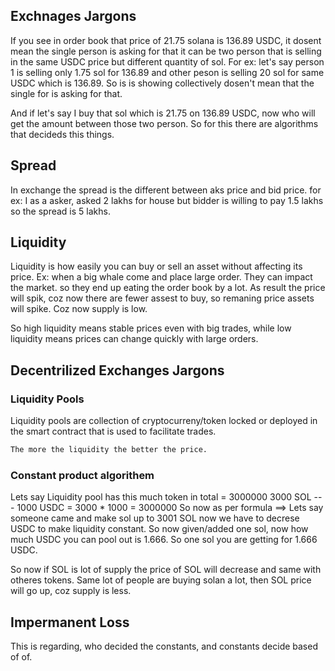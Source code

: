 ## Exchnages Jargons
If you see in order book that price of 21.75 solana is 136.89 USDC, it dosent mean the single person is asking for that 
it can be two person that is selling in the same USDC price but different quantity of sol. For ex: let's say person 1 
is selling only 1.75 sol for 136.89 and other peson is selling 20 sol for same USDC which is 136.89. So is is showing 
collectively dosen't mean that the single for is asking for that. 

And if let's say I buy that sol which is 21.75 on 136.89 USDC, now who will get the amount between those two person. So 
for this there are algorithms that decideds this things.

## Spread 
In exchange the spread is the different between aks price and bid price. for ex: I as a asker, asked 2 lakhs for house
but bidder is willing to pay 1.5 lakhs so the spread is 5 lakhs. 

## Liquidity
Liquidity is how easily you can buy or sell an asset without affecting its price.
Ex: when a big whale come and place large order. They can impact the market.  so they end up eating the order book by a lot. As result the price will spik, coz now there are fewer assest to buy, so remaning price assets will spike. Coz  now supply is low.

So high liquidity means stable prices even with big trades, while low liquidity means prices can change quickly with large orders.

## Decentrilized Exchanges Jargons

### Liquidity Pools 
Liquidity pools are collection of cryptocurreny/token locked or deployed in the smart contract that is used to facilitate trades. 
```bash
The more the liquidity the better the price.
```

### Constant product algorithem
Lets say Liquidity pool has this much token in total = 3000000
3000 SOL --- 1000 USDC = 3000 * 1000 = 3000000
So now as per formula ==> Lets say someone came and make sol up to 3001 SOL now we have to decrese USDC to make liquidity constant. So now given/added one sol, now how much USDC you can pool out is 1.666. So one sol you are getting for 1.666 USDC.

So now if SOL is lot of supply the price of SOL will decrease and same with otheres tokens.
Same lot of people are buying solan a lot, then SOL price will go up, coz supply is less.

## Impermanent Loss
This is regarding, who decided the constants, and constants decide based of of. 
